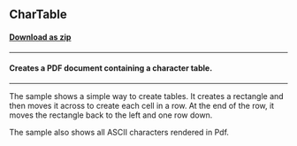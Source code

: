 ## CharTable
#### [Download as zip](https://grapecity.github.io/DownGit/#/home?url=https://github.com/GrapeCity/ComponentOne-WinForms-Samples/tree/master/NetFramework\Pdf\CS\CharTable)
____
#### Creates a PDF document containing a character table.
____
The sample shows a simple way to create tables. It creates a rectangle and then moves it across to create each cell in a row. At the end of the row, it moves the rectangle back to the left and one row down. 

The sample also shows all ASCII characters rendered in Pdf. 